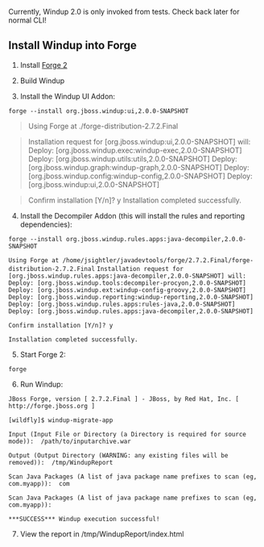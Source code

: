 Currently, Windup 2.0 is only invoked from tests. Check back later for normal CLI!

## Install Windup into Forge

1. Install [Forge 2](http://forge.jboss.org/)

2. Build Windup

3. Install the Windup UI Addon:

` forge --install org.jboss.windup:ui,2.0.0-SNAPSHOT `

> Using Forge at ./forge-distribution-2.7.2.Final

> Installation request for [org.jboss.windup:ui,2.0.0-SNAPSHOT] will: 
> Deploy: [org.jboss.windup.exec:windup-exec,2.0.0-SNAPSHOT]
> Deploy: [org.jboss.windup.utils:utils,2.0.0-SNAPSHOT]
> Deploy: [org.jboss.windup.graph:windup-graph,2.0.0-SNAPSHOT]
> Deploy: [org.jboss.windup.config:windup-config,2.0.0-SNAPSHOT]
> Deploy: [org.jboss.windup:ui,2.0.0-SNAPSHOT] 

> Confirm installation [Y/n]? y
> Installation completed successfully.

4. Install the Decompiler Addon (this will install the rules and reporting dependencies):

`forge --install org.jboss.windup.rules.apps:java-decompiler,2.0.0-SNAPSHOT`

`Using Forge at /home/jsightler/javadevtools/forge/2.7.2.Final/forge-distribution-2.7.2.Final`
`Installation request for [org.jboss.windup.rules.apps:java-decompiler,2.0.0-SNAPSHOT] will: `
`Deploy: [org.jboss.windup.tools:decompiler-procyon,2.0.0-SNAPSHOT]`
`Deploy: [org.jboss.windup.ext:windup-config-groovy,2.0.0-SNAPSHOT]`
`Deploy: [org.jboss.windup.reporting:windup-reporting,2.0.0-SNAPSHOT]`
`Deploy: [org.jboss.windup.rules.apps:rules-java,2.0.0-SNAPSHOT]`
`Deploy: [org.jboss.windup.rules.apps:java-decompiler,2.0.0-SNAPSHOT]`

`Confirm installation [Y/n]? y`

`Installation completed successfully.`

5. Start Forge 2:

`forge`

6. Run Windup:

`JBoss Forge, version [ 2.7.2.Final ] - JBoss, by Red Hat, Inc. [ http://forge.jboss.org ]`

`[wildfly]$ windup-migrate-app`

`Input (Input File or Directory (a Directory is required for source mode)):  /path/to/inputarchive.war`

`Output (Output Directory (WARNING: any existing files will be removed)):  /tmp/WindupReport`

`Scan Java Packages (A list of java package name prefixes to scan (eg, com.myapp)):  com`

`Scan Java Packages (A list of java package name prefixes to scan (eg, com.myapp)):  `

`***SUCCESS*** Windup execution successful!`

7. View the report in /tmp/WindupReport/index.html